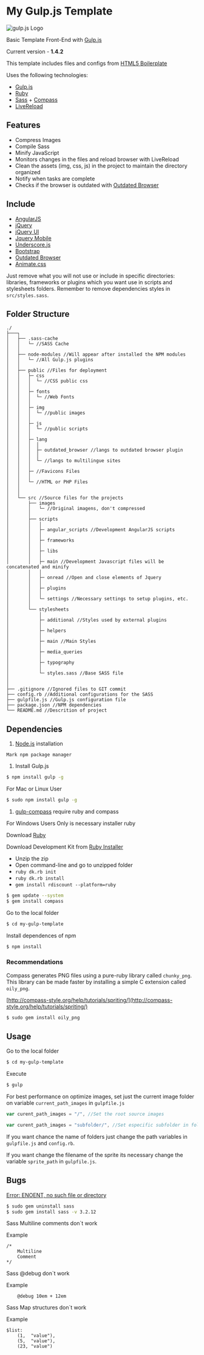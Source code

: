 # My Gulp.js Template

![gulp.js Logo](https://raw2.github.com/gulpjs/artwork/master/gulp.png)

Basic Template Front-End with [Gulp.js](http://gulpjs.com/)

Current version - **1.4.2**

<!-- Example [Gulp Template](http://tiagoporto.github.io/my-gulp-template/). -->

This template includes files and configs from [HTML5 Boilerplate](https://github.com/h5bp/html5-boilerplate)

Uses the following technologies:

* [Gulp.js](http://gulpjs.com/)
* [Ruby](https://www.ruby-lang.org/)
* [Sass](http://sass-lang.com/) + [Compass](http://compass-style.org/)
* [LiveReload](http://livereload.com/)

## Features

* Compress Images
* Compile Sass
* Minify JavaScript
* Monitors changes in the files and reload browser with LiveReload
* Clean the assets (img, css, js) in the project to maintain the directory organized
* Notify when tasks are complete
* Checks if the browser is outdated with [Outdated Browser](http://outdatedbrowser.com/)

## Include

* [AngularJS](http://angularjs.org/)
* [jQuery](http://jquery.com/)
* [jQuery UI](http://jqueryui.com/)
* [Jquery Mobile](http://jquerymobile.com/)
* [Underscore.js](http://underscorejs.org/)
* [Bootstrap](http://getbootstrap.com/)
* [Outdated Browser](http://outdatedbrowser.com/)
* [Animate.css](https://github.com/daneden/animate.css)

Just remove what you will not use or include in specific directories: libraries, frameworks or plugins which you want use in scripts and stylesheets folders.
Remember to remove dependencies styles in `src/styles.sass`.


## Folder Structure

```
./
├───┐
│   ├── .sass-cache
│   │   └─ //SASS Cache
│   │
│   ├── node-modules //Will appear after installed the NPM modules
│   │   └─ //All Gulp.js plugins
│   │
│   ├── public //Files for deployment
│   │   ├─ css
│   │   │  └─ //CSS public css
│   │   │
│   │   ├─ fonts
│   │   │  └─ //Web Fonts
│   │   │
│   │   ├─ img
│   │   │  └─ //public images
│   │   │
│   │   ├─ js
│   │   │  └─ //public scripts
│   │   │
│   │   ├─ lang
│   │   │  │
│   │   │  ├─ outdated_browser //langs to outdated browser plugin
│   │   │  │
│   │   │  └─ //langs to multilingue sites
│   │   │
│   │   ├─ //Favicons Files
│   │   │
│   │   └─ //HTML or PHP Files
│   │
│   │
│   └── src //Source files for the projects
│       ├── images
│       │   └─ //Original imagens, don't compressed
│       │
│       ├── scripts
│       │   │
│       │   ├─ angular_scripts //Development AngularJS scripts
│       │   │
│       │   ├─ frameworks
│       │   │
│       │   ├─ libs
│       │   │
│       │   ├─ main //Development Javascript files will be concatenated and minify
│       │   │
│       │   ├─ onread //Open and close elements of Jquery
│       │   │
│       │   ├─ plugins
│       │   │
│       │   └─ settings //Necessary settings to setup plugins, etc.
│       │
│       └── stylesheets
│           │
│           ├─ additional //Styles used by external plugins
│           │
│           ├─ helpers
│           │
│           ├─ main //Main Styles
│           │
│           ├─ media_queries
│           │
│           ├─ typography
│           │
│           └─ styles.sass //Base SASS file
│
│
├── .gitignore //Ignored files to GIT commit
├── config.rb //Additional configurations for the SASS
├── gulpfile.js //Gulp.js configuration file
├── package.json //NPM dependencies
└── README.md //Descrition of project
```

## Dependencies

1. [Node.js](http://nodejs.org/) installation

  `Mark npm package manager`


1. Install Gulp.js

  ```sh
  $ npm install gulp -g
  ```

  For Mac or Linux User

  ```sh
  $ sudo npm install gulp -g
  ```


1. [gulp-compass](https://www.npmjs.org/package/gulp-compass) require ruby and compass

  For Windows Users Only is necessary installer ruby

  Download [Ruby](https://www.ruby-lang.org/pt/)

  Download Development Kit from [Ruby Installer](http://rubyinstaller.org/downloads/)

  * Unzip the zip
  * Open command-line and go to unzipped folder
  * `ruby dk.rb init`
  * `ruby dk.rb install`
  * `gem install rdiscount --platform=ruby`


```sh
$ gem update --system
$ gem install compass
```

Go to the local folder
```sh
$ cd my-gulp-template
```


Install dependences of npm
```sh
$ npm install
```

### Recommendations

Compass generates PNG files using a pure-ruby library called `chunky_png`. This library can be made faster by installing a simple C extension called `oily_png`.

[http://compass-style.org/help/tutorials/spriting/](http://compass-style.org/help/tutorials/spriting/)

```sh
$ sudo gem install oily_png
```


## Usage

Go to the local folder

```sh
$ cd my-gulp-template
```

Execute

```sh
$ gulp
```

For best performance on optimize images, set just the current image folder on variable `current_path_images` in `gulpfile.js`

```js
var curent_path_images = "/", //Set the root source images

var curent_path_images = "subfolder/", //Set especific subfolder in folder of source images
```

If you want chance the name of folders just change the path variables in `gulpfile.js` and `config.rb`.

If you want change the filename of the sprite its necessary change the variable `sprite_path` in `gulpfile.js`.


## Bugs

[Error: ENOENT, no such file or directory](https://github.com/appleboy/gulp-compass/issues/15)

```sh
$ sudo gem uninstall sass
$ sudo gem install sass -v 3.2.12
```

Sass Multiline comments don`t work

Example
```
/*
	Multiline
	Comment
*/
```

Sass @debug don`t work

Example
```
	@debug 10em + 12em
```
Sass Map structures don`t work

Example
```
$list:
	(1,  "value"),
	(5,  "value"),
	(23, "value")
```
